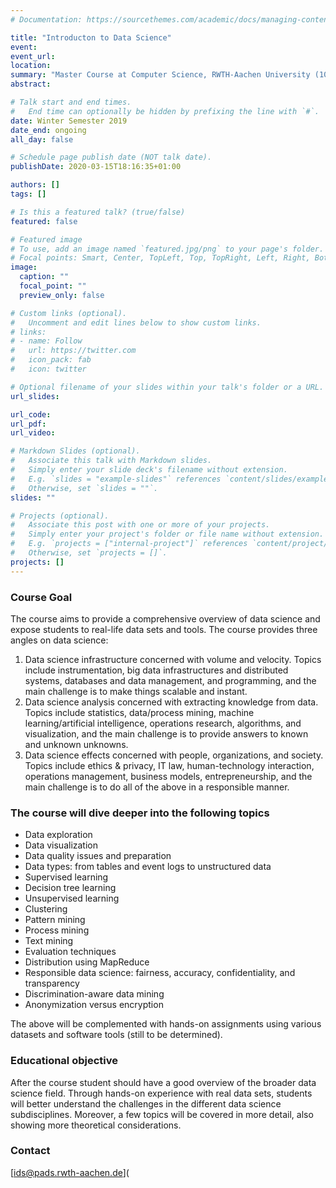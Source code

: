 ```yaml
---
# Documentation: https://sourcethemes.com/academic/docs/managing-content/

title: "Introducton to Data Science"
event:
event_url:
location:
summary: "Master Course at Computer Science, RWTH-Aachen University (10.2019 ~ Ongoing)"
abstract:

# Talk start and end times.
#   End time can optionally be hidden by prefixing the line with `#`.
date: Winter Semester 2019
date_end: ongoing
all_day: false

# Schedule page publish date (NOT talk date).
publishDate: 2020-03-15T18:16:35+01:00

authors: []
tags: []

# Is this a featured talk? (true/false)
featured: false

# Featured image
# To use, add an image named `featured.jpg/png` to your page's folder.
# Focal points: Smart, Center, TopLeft, Top, TopRight, Left, Right, BottomLeft, Bottom, BottomRight.
image:
  caption: ""
  focal_point: ""
  preview_only: false

# Custom links (optional).
#   Uncomment and edit lines below to show custom links.
# links:
# - name: Follow
#   url: https://twitter.com
#   icon_pack: fab
#   icon: twitter

# Optional filename of your slides within your talk's folder or a URL.
url_slides:

url_code:
url_pdf:
url_video:

# Markdown Slides (optional).
#   Associate this talk with Markdown slides.
#   Simply enter your slide deck's filename without extension.
#   E.g. `slides = "example-slides"` references `content/slides/example-slides.md`.
#   Otherwise, set `slides = ""`.
slides: ""

# Projects (optional).
#   Associate this post with one or more of your projects.
#   Simply enter your project's folder or file name without extension.
#   E.g. `projects = ["internal-project"]` references `content/project/deep-learning/index.md`.
#   Otherwise, set `projects = []`.
projects: []
---
```


### Course Goal

The course aims to provide a comprehensive overview of data science and expose students to real-life data sets and tools. The course provides three angles on data science:

1. Data science infrastructure concerned with volume and velocity. Topics include instrumentation, big data infrastructures and distributed systems, databases and data management, and programming, and the main challenge is to make things scalable and instant.
2. Data science analysis concerned with extracting knowledge from data. Topics include statistics, data/process mining, machine learning/artificial intelligence, operations research, algorithms, and visualization, and the main challenge is to provide answers to known and unknown unknowns.
3. Data science effects concerned with people, organizations, and society. Topics include ethics & privacy, IT law, human-technology interaction, operations management, business models, entrepreneurship, and the main challenge is to do all of the above in a responsible manner.

### The course will dive deeper into the following topics

- Data exploration
- Data visualization
- Data quality issues and preparation
- Data types: from tables and event logs to unstructured data
- Supervised learning
- Decision tree learning
- Unsupervised learning
- Clustering
- Pattern mining
- Process mining
- Text mining
- Evaluation techniques
- Distribution using MapReduce
- Responsible data science: fairness, accuracy, confidentiality, and transparency
- Discrimination-aware data mining
- Anonymization versus encryption

The above will be complemented with hands-on assignments using various datasets and software tools (still to be determined).

### Educational objective

After the course student should have a good overview of the broader data science field. Through hands-on experience with real data sets, students will better understand the challenges in the different data science subdisciplines. Moreover, a few topics will be covered in more detail, also showing more theoretical considerations.

### Contact

[ids@pads.rwth-aachen.de](
